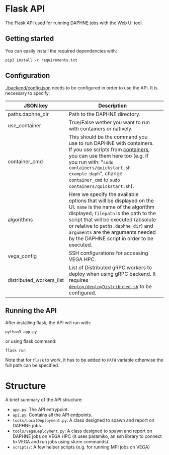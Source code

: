 <!--
Copyright 2023 The DAPHNE Consortium

Licensed under the Apache License, Version 2.0 (the "License");
you may not use this file except in compliance with the License.
You may obtain a copy of the License at

    http://www.apache.org/licenses/LICENSE-2.0

Unless required by applicable law or agreed to in writing, software
distributed under the License is distributed on an "AS IS" BASIS,
WITHOUT WARRANTIES OR CONDITIONS OF ANY KIND, either express or implied.
See the License for the specific language governing permissions and
limitations under the License.
-->

# Flask API

The Flask API used for running DAPHNE jobs with the Web UI tool.

## Getting started

You can easily install the required dependencies with:
```
pip3 install -r requirements.txt
```

## Configuration

[./backend/config.json](./backend/config.json) needs to be configured in order to use the API. It is necessary to specify:

| JSON key                           | Description               | |
|--------------------------------------|------------------------------|-----------------------------------------------------------------------------------------------------------------------------------------|
| paths.daphne_dir       | Path to the DAPHNE directory. |
| use_container          | True/False wether you want to run with containers or natively.
| container_cmd          | This should be the command you use to run DAPHNE with containers. If you use scripts from [containers](/containers/), you can use them here too (e.g. if you run with: "`sudo containers/quickstart.sh example.daph`", change `container_cmd` to `sudo containers/quickstart.sh`).
| algorithms             | Here we specify the available options that will be displayed on the UI. `name` is the name of the algorithm displayed, `filepath` is the path to the script that will be executed (absolute or relative to `paths.daphne_dir`) and `arguments` are the arguments needed by the DAPHNE script in order to be executed.
| vega_config           | SSH configurations for accessing VEGA HPC.
| distributed_workers_list | List of Distributed gRPC workers to deploy when using gRPC backend. It requires [`deploy/deployDistributed.sh`](/deploy/deployDistributed.sh) to be configured.

## Running the API

After installing flask, the API will run with:
```
python3 app.py
```
or using flask command:
```
flask run
```
Note that for `flask` to work, it has to be added to `PATH` variable otherwise the full path can be specified.

# Structure

A brief summary of the API structure:

- `app.py`: The API entrypoint.
- `api.py`: Contains all the API endpoints.
- `tools/LocalDeployment.py`: A class designed to spawn and report on DAPHNE jobs.
- `tools/VegaDeployment.py`: A class designed to spawn and report on DAPHNE jobs on VEGA HPC (it uses paramiko, an ssh library to connect to VEGA and run jobs using slurm commands).
- `scripts/`: A few helper scripts (e.g. for running MPI jobs on VEGA)
